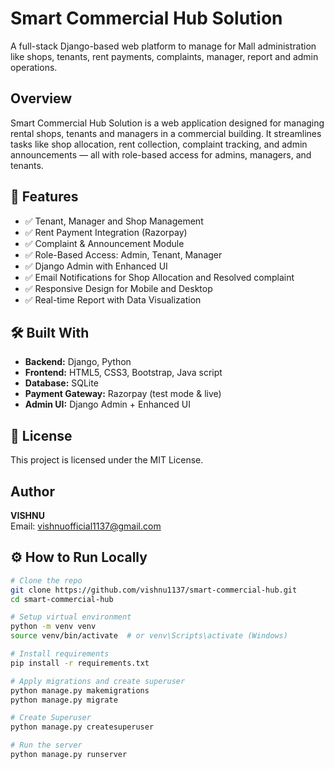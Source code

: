 # Smart Commercial Hub Solution
A full-stack Django-based web platform to manage for Mall administration like shops, tenants, rent payments, complaints, manager, report and admin operations.
## Overview
Smart Commercial Hub Solution is a web application designed for managing rental shops, tenants and managers in a commercial building. It streamlines tasks like shop allocation, rent collection, complaint tracking, and admin announcements — all with role-based access for admins, managers, and tenants.
## 🚀 Features
- ✅ Tenant, Manager and Shop Management
- ✅ Rent Payment Integration (Razorpay)
- ✅ Complaint & Announcement Module
- ✅ Role-Based Access: Admin, Tenant, Manager
- ✅ Django Admin with Enhanced UI
- ✅ Email Notifications for Shop Allocation and Resolved complaint
- ✅ Responsive Design for Mobile and Desktop
- ✅ Real-time Report with Data Visualization
## 🛠️ Built With
- **Backend:** Django, Python
- **Frontend:** HTML5, CSS3, Bootstrap, Java script
- **Database:** SQLite
- **Payment Gateway:** Razorpay (test mode & live)
- **Admin UI:** Django Admin + Enhanced UI

## 📄 License
This project is licensed under the MIT License.

## Author
**VISHNU**  
Email: vishnuofficial1137@gmail.com

## ⚙️ How to Run Locally

```bash
# Clone the repo
git clone https://github.com/vishnu1137/smart-commercial-hub.git
cd smart-commercial-hub

# Setup virtual environment
python -m venv venv
source venv/bin/activate  # or venv\Scripts\activate (Windows)

# Install requirements
pip install -r requirements.txt

# Apply migrations and create superuser
python manage.py makemigrations
python manage.py migrate

# Create Superuser
python manage.py createsuperuser

# Run the server
python manage.py runserver
